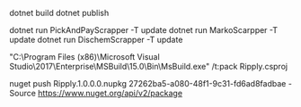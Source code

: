 ﻿
dotnet build
dotnet publish

dotnet run PickAndPayScrapper -T update 
dotnet run MarkoScarpper -T update 
dotnet run DischemScrapper -T update 


"C:\Program Files (x86)\Microsoft Visual Studio\2017\Enterprise\MSBuild\15.0\Bin\MsBuild.exe" /t:pack Ripply.csproj

nuget push Ripply.1.0.0.0.nupkg 27262ba5-a080-48f1-9c31-fd6ad8fadbae -Source https://www.nuget.org/api/v2/package